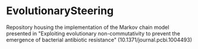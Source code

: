# EvolutionarySteering
Repository housing the implementation of the Markov chain model presented in "Exploiting evolutionary non-commutativity to prevent the emergence of bacterial antibiotic resistance" (10.1371/journal.pcbi.1004493)
